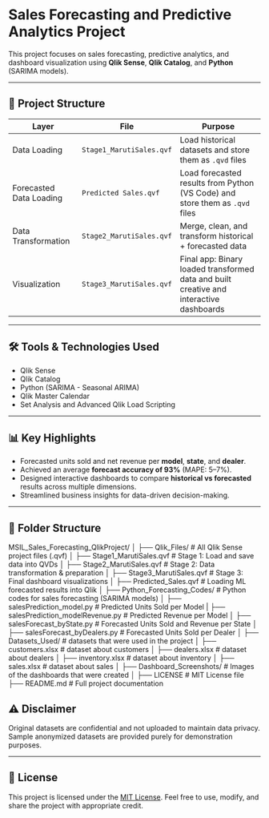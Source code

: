 # Sales Forecasting and Predictive Analytics Project

This project focuses on sales forecasting, predictive analytics, and dashboard visualization using **Qlik Sense**, **Qlik Catalog**, and **Python** (SARIMA models).

---

## 🚀 Project Structure

| Layer| File | Purpose |
|------|------|---------|
| Data Loading | `Stage1_MarutiSales.qvf` | Load historical datasets and store them as `.qvd` files |
| Forecasted Data Loading | `Predicted Sales.qvf` | Load forecasted results from Python (VS Code) and store them as `.qvd` files |
| Data Transformation | `Stage2_MarutiSales.qvf` | Merge, clean, and transform historical + forecasted data |
| Visualization | `Stage3_MarutiSales.qvf` | Final app: Binary loaded transformed data and built creative and interactive dashboards |

---

## 🛠️ Tools & Technologies Used
- Qlik Sense
- Qlik Catalog
- Python (SARIMA - Seasonal ARIMA)
- Qlik Master Calendar
- Set Analysis and Advanced Qlik Load Scripting

---

## 📊 Key Highlights
- Forecasted units sold and net revenue per **model**, **state**, and **dealer**.
- Achieved an average **forecast accuracy of 93%** (MAPE: 5–7%).
- Designed interactive dashboards to compare **historical vs forecasted** results across multiple dimensions.
- Streamlined business insights for data-driven decision-making.

---

## 📂 Folder Structure

MSIL_Sales_Forecasting_QlikProject/
│
├── Qlik_Files/                         # All Qlik Sense project files (.qvf)
│   ├── Stage1_MarutiSales.qvf          # Stage 1: Load and save data into QVDs
│   ├── Stage2_MarutiSales.qvf          # Stage 2: Data transformation & preparation
│   ├── Stage3_MarutiSales.qvf          # Stage 3: Final dashboard visualizations
│   ├── Predicted_Sales.qvf             # Loading ML forecasted results into Qlik
│
├── Python_Forecasting_Codes/           # Python codes for sales forecasting (SARIMA models)
│   ├── salesPrediction_model.py        # Predicted Units Sold per Model
|   ├── salesPrediction_modelRevenue.py # Predicted Revenue per Model
│   ├── salesForecast_byState.py        # Forecasted Units Sold and Revenue per State
│   ├── salesForecast_byDealers.py      # Forecasted Units Sold per Dealer
│
├── Datasets_Used/                      # datasets that were used in the project
│   ├── customers.xlsx                  # dataset about customers
│   ├── dealers.xlsx                    # dataset about dealers
│   ├── inventory.xlsx                  # dataset about inventory
│   ├── sales.xlsx                      # dataset about sales
│
├── Dashboard_Screenshots/              # Images of the dashboards that were created
│
├── LICENSE                             # MIT License file
├── README.md                           # Full project documentation

## ⚠️ Disclaimer
Original datasets are confidential and not uploaded to maintain data privacy.  
Sample anonymized datasets are provided purely for demonstration purposes.

---

## 📜 License
This project is licensed under the [MIT License](LICENSE).
Feel free to use, modify, and share the project with appropriate credit.
